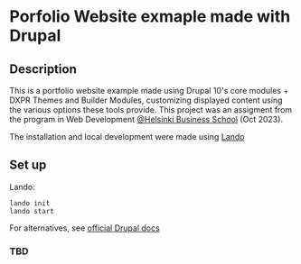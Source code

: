 # Porfolio Website exmaple made with Drupal

## Description

This is a portfolio website example made using Drupal 10's core modules + DXPR Themes and Builder Modules, customizing displayed content using the various options these tools provide. This project was an assigment from the program in Web Development [@Helsinki Business School](https://en.bc.fi) (Oct 2023).

The installation and local development were made using [Lando](https://docs.lando.dev/drupal/getting-started.html)

## Set up

Lando:

```shell
lando init
lando start
```

For alternatives, see [official Drupal docs](https://www.drupal.org/docs/getting-started/installing-drupal)


### TBD